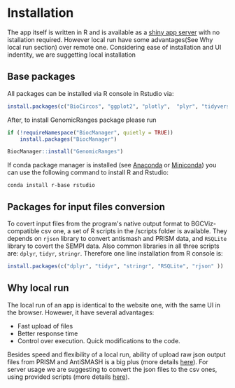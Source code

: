 # Installation

The app itself is written in R and is available as a [shiny app server](https://ostash-group.shinyapps.io/BGCViz/) with no istallation required. However local run have some advantages(See Why local run section) over remote one. Considering ease of installation and UI indentity, we are suggetting local installation

## Base packages
All packages can be installed via R console in Rstudio via:
```R
install.packages(c("BioCircos", "ggplot2", "plotly",  "plyr", "tidyverse", "shiny", "DT" ,"rjson", "stringr", "shinyjs" ))
``` 
After, to install GenomicRanges package please run
```R
if (!requireNamespace("BiocManager", quietly = TRUE))
    install.packages("BiocManager")

BiocManager::install("GenomicRanges")
```

If conda package manager is installed (see [Anaconda](https://www.anaconda.com) or [Miniconda](https://docs.conda.io/en/latest/miniconda.html)) you can use the following command to install R and Rstudio:

`conda install r-base rstudio`

## Packages for input files conversion

To covert input files from the program's native output format to BGCViz-compatible csv one, a set of R scripts in the /scripts folder is available. They depends on `rjson` library to convert antismash and PRISM data,  and `RSQLite` library to covert the SEMPI data. Also common libraries in all three scripts are: `dplyr`, `tidyr`, `stringr`. Therefore one line installation from R console is:
```R
install.packages(c("dplyr", "tidyr", "stringr", "RSQLite", "rjson" ))
```

## Why local run
The local run of an app is identical to the website one, with the same UI in the browser. Howewer, it have several advantages:
- Fast upload of files
- Better response time
- Control over execution. Quick modifications to the code.

Besides speed and flexibility of a local run, ability of upload raw  json output files from PRISM and AntiSMASH is a big plus (more details [here](Input_files_options.md)). For server usage we are suggesting to convert the json files to the csv ones, using provided scripts (more details [here](Input_files_options.md)). 
